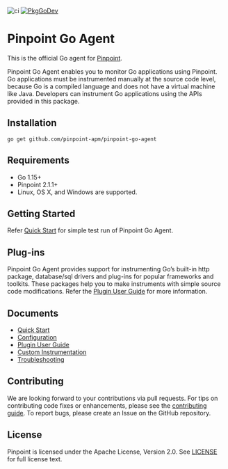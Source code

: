 ![ci](https://github.com/pinpoint-apm/pinpoint-go-agent/workflows/ci/badge.svg)
[![PkgGoDev](https://pkg.go.dev/badge/github.com/pinpoint-apm/pinpoint-go-agent)](https://pkg.go.dev/github.com/pinpoint-apm/pinpoint-go-agent)

# Pinpoint Go Agent

This is the official Go agent for [Pinpoint](https://github.com/pinpoint-apm/pinpoint).

Pinpoint Go Agent enables you to monitor Go applications using Pinpoint.
Go applications must be instrumented manually at the source code level,
because Go is a compiled language and does not have a virtual machine like Java.
Developers can instrument Go applications using the APIs provided in this package.

## Installation
```
go get github.com/pinpoint-apm/pinpoint-go-agent
```

## Requirements
* Go 1.15+
* Pinpoint 2.1.1+
* Linux, OS X, and Windows are supported.

## Getting Started

Refer [Quick Start](doc/quick_start.md) for simple test run of Pinpoint Go Agent.

## Plug-ins
Pinpoint Go Agent provides support for instrumenting Go’s built-in http package, database/sql drivers
and plug-ins for popular frameworks and toolkits.
These packages help you to make instruments with simple source code modifications.
Refer the [Plugin User Guide](doc/plugin_guide.md) for more information.

## Documents
* [Quick Start](doc/quick_start.md)
* [Configuration](doc/config.md)
* [Plugin User Guide](doc/plugin_guide.md)
* [Custom Instrumentation](doc/instrument.md)
* [Troubleshooting](doc/troubleshooting.md)

## Contributing

We are looking forward to your contributions via pull requests.
For tips on contributing code fixes or enhancements, please see the [contributing guide](CONTRIBUTING.md).
To report bugs, please create an Issue on the GitHub repository. 

## License

Pinpoint is licensed under the Apache License, Version 2.0. See [LICENSE](LICENSE) for full license text.
